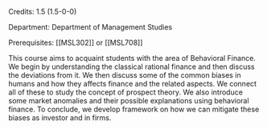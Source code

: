 Credits: 1.5 (1.5-0-0)

Department: Department of Management Studies

Prerequisites: [[MSL302]] or [[MSL708]]

This course aims to acquaint students with the area of Behavioral Finance. We begin by understanding the classical rational finance and then discuss the deviations from it. We then discuss some of the common biases in humans and how they affects finance and the related aspects. We connect all of these to study the concept of prospect theory. We also introduce some market anomalies and their possible explanations using behavioral finance. To conclude, we develop framework on how we can mitigate these biases as investor and in firms.